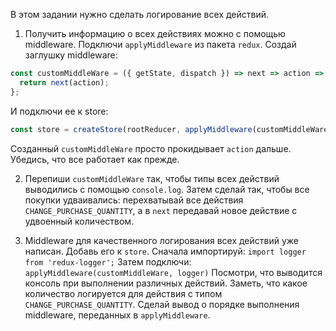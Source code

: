 В этом задании нужно сделать логирование всех действий.

1. Получить информацию о всех действиях можно с помощью middleware.
Подключи `applyMiddleware` из пакета `redux`.
Создай заглушку middleware:
```js
const customMiddleWare = ({ getState, dispatch }) => next => action => {
  return next(action);
};
```
И подключи ее к store:
```js
const store = createStore(rootReducer, applyMiddleware(customMiddleWare));
```
Созданный `customMiddleWare` просто прокидывает `action` дальше. Убедись, что все работает как прежде.

2. Перепиши `customMiddleWare` так, чтобы типы всех действий выводились с помощью `console.log`.
Затем сделай так, чтобы все покупки удваивались: перехватывай все действия `CHANGE_PURCHASE_QUANTITY`,
а в `next` передавай новое действие с удвоенный количеством.

3. Middleware для качественного логирования всех действий уже написан. Добавь его к `store`.
Сначала импортируй: `import logger from 'redux-logger';`
Затем подключи: `applyMiddleware(customMiddleWare, logger)`
Посмотри, что выводится консоль при выполнении различных действий.
Заметь, что какое количество логируется для действия с типом `CHANGE_PURCHASE_QUANTITY`.
Сделай вывод о порядке выполнения middleware, переданных в `applyMiddleware`.
